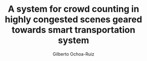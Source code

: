 ---
paperId: 4
author: Gilberto Ochoa-Ruiz
publicationauthor: Ochoa-Ruiz, G.
title: A system for crowd counting in highly congested scenes geared towards smart transportation system
pdf: --
poster: Oral_Gilberto_Ochoa2
alt: --
type: Oral
topic: Deep Learning
subtopic: Applications
link: http://localhost:4000/papers/icml/2020/pdf/Oral_Daniel_Ruiz.pdf
conference: icml
year: 2020
tags: icml-2020-op
location: Virtual
---